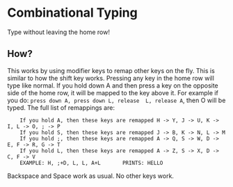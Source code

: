 # Combinational Typing

Type without leaving the home row!

## How?

This works by using modifier keys to remap other keys on the fly. This is similar 
to how the shift key works. Pressing any key in the home row will type like normal. 
If you hold down A and then press a key on the opposite side of the home row, it will 
be mapped to the key above it. For example if you do: `press down A, press down L, release 
L, release A`, then O will be typed. The full list of remappings are:

```
    If you hold A, then these keys are remapped H -> Y, J -> U, K -> I, L -> O, ; -> P
    If you hold S, then these keys are remapped J -> B, K -> N, L -> M
    If you hold ;, then these keys are remapped A -> Q, S -> W, D -> E, F -> R, G -> T
    If you hold L, then these keys are remapped A -> Z, S -> X, D -> C, F -> V
    EXAMPLE: H, ;+D, L, L, A+L       PRINTS: HELLO
```

Backspace and Space work as usual. No other keys work.
